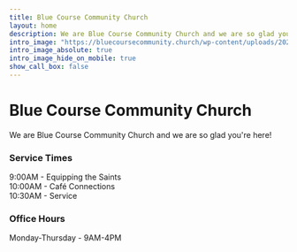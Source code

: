 ```yaml
---
title: Blue Course Community Church
layout: home
description: We are Blue Course Community Church and we are so glad you're here!
intro_image: "https://bluecoursecommunity.church/wp-content/uploads/2022/08/20220825_171209-1536x1152.jpg"
intro_image_absolute: true
intro_image_hide_on_mobile: true
show_call_box: false
---
```


# Blue Course Community Church

We are Blue Course Community Church and we are so glad you're here!

### Service Times

9:00AM - Equipping the Saints<br/>
10:00AM - Café Connections<br/>
10:30AM - Service

### Office Hours

Monday-Thursday - 9AM-4PM
